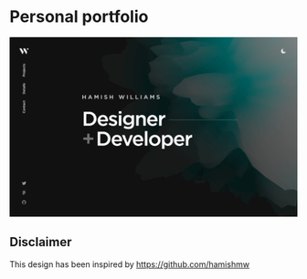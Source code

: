 # Personal portfolio

[![Site preview](/public/site-preview.png)](https://saraanasim.github.io/portfolio-2023)

## Disclaimer

This design has been inspired by https://github.com/hamishmw

